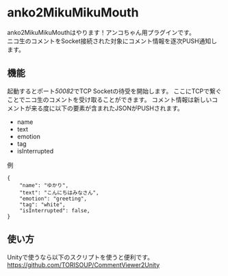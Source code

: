 ﻿anko2MikuMikuMouth
===============
anko2MikuMikuMouthはやります！アンコちゃん用プラグインです。  
ニコ生のコメントをSocket接続された対象にコメント情報を逐次PUSH通知します。

機能
-------
起動するとポート*50082*でTCP Socketの待受を開始します。
ここにTCPで繋ぐことでニコ生のコメントを受け取ることができます。  コメント情報は新しいコメントが来る度に以下の要素が含まれたJSONがPUSHされます。

* name
* text
* emotion
* tag
* isInterrupted

例

```
{
    "name": "ゆかり",
    "text": "こんにちはみなさん",
    "emotion": "greeting",
    "tag": "white",
    "isInterrupted": false,
}
```

使い方
------
Unityで使うなら以下のスクリプトを使うと便利です。
https://github.com/TORISOUP/CommentViewer2Unity 
